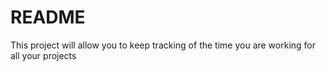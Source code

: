 # README

This project will allow you to keep tracking of the time you are working for all your projects

